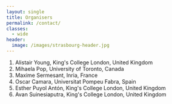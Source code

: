 ```yaml
---
layout: single
title: Organisers
permalink: /contact/
classes:
  - wide
header:
  image: /images/strasbourg-header.jpg
---
```


1. Alistair Young, King's College London, United Kingdom
1. Mihaela Pop, University of Toronto, Canada
2. Maxime Sermesant, Inria, France
3. Oscar Camara, Universitat Pompeu Fabra, Spain
4. Esther Puyol Antón, King's College London, United Kingdom
5. Avan Suinesiaputra, King's College London, United Kingdom
